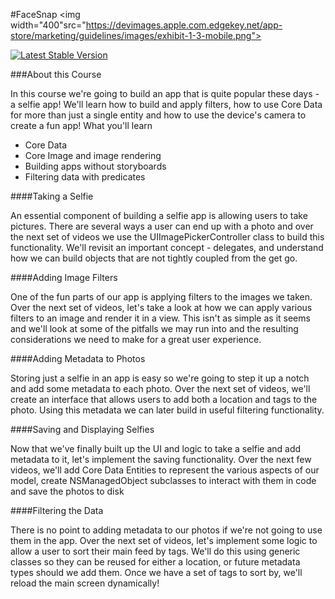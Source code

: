 #FaceSnap
<img width="400"src="https://devimages.apple.com.edgekey.net/app-store/marketing/guidelines/images/exhibit-1-3-mobile.png">

[![Latest Stable Version](https://poser.pugx.org/edward/aaa/v/stable)](https://packagist.org/packages/edward/aaa)

###About this Course

In this course we're going to build an app that is quite popular these days - a selfie app! We'll learn how to build and apply filters, how to use Core Data for more than just a single entity and how to use the device's camera to create a fun app!
What you'll learn

- Core Data
- Core Image and image rendering
- Building apps without storyboards
- Filtering data with predicates

####Taking a Selfie

An essential component of building a selfie app is allowing users to take pictures. There are several ways a user can end up with a photo and over the next set of videos we use the UIImagePickerController class to build this functionality. We'll revisit an important concept - delegates, and understand how we can build objects that are not tightly coupled from the get go.

####Adding Image Filters

One of the fun parts of our app is applying filters to the images we taken. Over the next set of videos, let's take a look at how we can apply various filters to an image and render it in a view. This isn't as simple as it seems and we'll look at some of the pitfalls we may run into and the resulting considerations we need to make for a great user experience.

####Adding Metadata to Photos

Storing just a selfie in an app is easy so we're going to step it up a notch and add some metadata to each photo. Over the next set of videos, we'll create an interface that allows users to add both a location and tags to the photo. Using this metadata we can later build in useful filtering functionality.

####Saving and Displaying Selfies

Now that we've finally built up the UI and logic to take a selfie and add metadata to it, let's implement the saving functionality. Over the next few videos, we'll add Core Data Entities to represent the various aspects of our model, create NSManagedObject subclasses to interact with them in code and save the photos to disk

####Filtering the Data

There is no point to adding metadata to our photos if we're not going to use them in the app. Over the next set of videos, let's implement some logic to allow a user to sort their main feed by tags. We'll do this using generic classes so they can be reused for either a location, or future metadata types should we add them. Once we have a set of tags to sort by, we'll reload the main screen dynamically!
